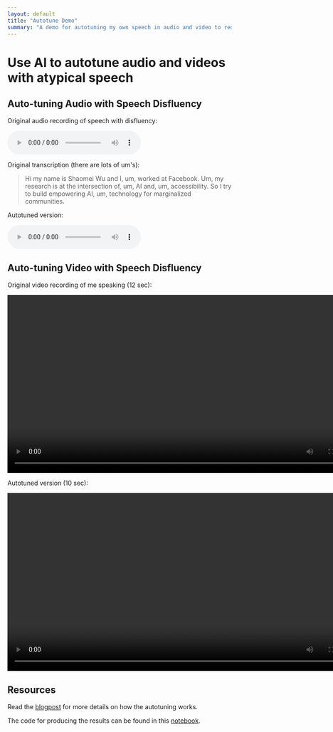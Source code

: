 ```yaml
---
layout: default
title: "Autotune Demo"
summary: "A demo for autotuning my own speech in audio and video to reduce disfluency."
---
```


# Use AI to autotune audio and videos with atypical speech

## Auto-tuning Audio with Speech Disfluency

Original audio recording of speech with disfluency:

<audio controls>
<source src="assets/media/short_intro.wav">
Audio element failed...
</audio>

Original transcription (there are lots of um's): 

> Hi my name is Shaomei Wu and I, um, worked at Facebook. Um, my research is at the intersection of, um, AI and, um, accessibility. So I try to build empowering AI, um, technology for marginalized communities. 

Autotuned version:

<audio controls>
<source src="assets/media/de_filler_short_intro.wav">
Audio element failed...
</audio>

## Auto-tuning Video with Speech Disfluency

Original video recording of me speaking (12 sec):

<!-- - [Original Video, 12sec](assets/media/intro_video_short.mp4) -->

<video controls height="400">
<source src="assets/media/intro_video_short.mp4" type="video/mp4">
Video rendering failed...
</video>

<br>

Autotuned version (10 sec):

<!-- - [Auto-tuned Video, 10sec](assets/media/autotuned_intro_video_short.mp4) -->

<video controls height="400">
<source src="assets/media/autotuned_intro_video_short.mp4" type="video/mp4">
Video rendering failed...
</video>


## Resources 

Read the [blogpost](2021/03/28/speech_rec_for_fluency_disorder.html) for more details on how the autotuning works.

The code for producing the results can be found in this [notebook](https://colab.research.google.com/drive/1jn8oTaEJRMl9PEKi7jj8zfwnxctxox8u?usp=sharing). 

 
 

